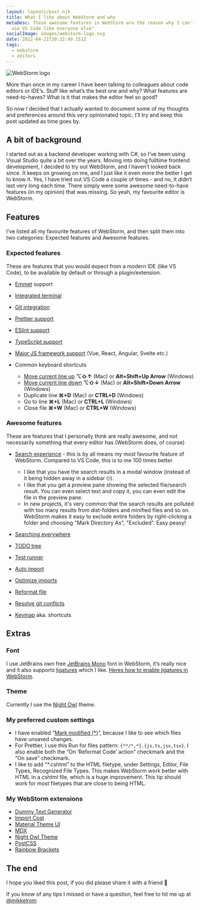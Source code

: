 ```yaml
---
layout: layouts/post.njk
title: What I like about WebStorm and why
metaDesc: These awesome features in WebStorm are the reason why I can't "just
  use VS Code like everyone else"
socialImage: images/webstorm-logo.svg
date: 2022-04-21T20:22:49.151Z
tags:
  - webstorm
  - editors
---
```

![WebStorm logo](images/webstorm-logo.svg "WebStorm logo")

More than once in my career I have been talking to colleagues about code editors or IDE’s. Stuff like what’s the best one and why? What features are need-to-haves? What is it that makes the editor feel so good?

So now I decided that I actually wanted to document some of my thoughts and preferences around this very opinionated topic. I’ll try and keep this post updated as time goes by.

## A bit of background

I started out as a backend developer working with C#, so I’ve been using Visual Studio quite a bit over the years. Moving into doing fulltime frontend development, I decided to try out WebStorm, and I haven’t looked back since. It keeps on growing on me, and I just like it even more the better I get to know it. Yes, I have tried out VS Code a couple of times - and no, it didn’t last very long each time. There simply were some awesome need-to-have features (in my opinion) that was missing. So yeah, my favourite editor is WebStorm.

## Features

I’ve listed all my favourite features of WebStorm, and then split them into two categories: Expected features and Awesome features.

### Expected features

These are features that you would expect from a modern IDE (like VS Code), to be available by default or through a plugin/extension.

* [Emmet](https://emmet.io/) support
* [Integrated terminal](https://www.jetbrains.com/help/webstorm/terminal-emulator.html)
* [Git integration](https://www.jetbrains.com/help/webstorm/version-control-integration.html)
* [Prettier support](https://www.jetbrains.com/help/webstorm/prettier.html)
* [ESlint support](https://www.jetbrains.com/help/webstorm/eslint.html)
* [TypeScript support](https://www.jetbrains.com/help/webstorm/typescript-support.html)
* [Major JS framework support](https://www.jetbrains.com/help/webstorm/vue-js.html) (Vue, React, Angular, Svelte etc.)
* Common keyboard shortcuts

  * [Move current line up](https://www.jetbrains.com/idea/guide/tips/move-line/) **⌥⇧↑** (Mac) or **Alt+Shift+Up Arrow** (Windows)
  * [Move current line down](https://www.jetbrains.com/idea/guide/tips/move-line/) **⌥⇧↓** (Mac) or **Alt+Shift+Down Arrow** (Windows)
  * Duplicate line **⌘+D** (Mac) or **CTRL+D** (Windows)
  * Go to line **⌘+L** (Mac) or **CTRL+L** (Windows)
  * Close file **⌘+W** (Mac) or **CTRL+W** (Windows)

### Awesome features

These are features that I personally think are really awesome, and not necessarily something that every editor has (WebStorm does, of course)

* [Search experience](https://www.jetbrains.com/help/webstorm/finding-and-replacing-text-in-project.html) - this is by all means my most favourite feature of WebStorm. Compared to VS Code, this is to me 100 times better. 

  * I like that you have the search results in a modal window (instead of it being hidden away in a sidebar 🙄).
  * I like that you get a preview pane showing the selected file/search result. You can even select text and copy it, you can even edit the file in the preview pane.
  * In new projects, it's very common that the search results are polluted with too many results from dist-folders and minified files and so on. WebStorm makes it easy to exclude entire folders by right-clicking a folder and choosing "Mark Directory As", "Excluded". Easy peasy!
* [Searching everywhere](https://www.jetbrains.com/help/webstorm/searching-everywhere.html)
* [TODO tree](https://www.jetbrains.com/help/webstorm/using-todo.html)
* [Test runner](https://www.jetbrains.com/help/webstorm/test-runner-tab.html)
* [Auto import](https://www.jetbrains.com/help/webstorm/settings-auto-import.html)
* [Optimize imports](https://blog.jetbrains.com/webstorm/2018/05/optimize-imports-in-webstorm/)
* [Reformat file](https://www.jetbrains.com/help/webstorm/reformat-and-rearrange-code.html)
* [Resolve git conflicts](https://www.jetbrains.com/help/webstorm/resolve-conflicts.html)
* [Keymap](https://www.jetbrains.com/help/webstorm/settings-keymap.html) aka. shortcuts

## Extras

### **Font**

I use JetBrains own free [JetBrains Mono](https://www.jetbrains.com/lp/mono/) font in WebStorm, it’s really nice and it also supports [ligatures](https://www.jetbrains.com/lp/mono/#ligatures) which I like. [Heres how to enable ligatures in WebStorm](https://www.jetbrains.com/lp/mono/#ligatures).

### Theme

Currently I use the [Night Owl](https://plugins.jetbrains.com/plugin/10936-night-owl-theme) theme.

### My preferred custom settings

* I have enabled “[Mark modified (*)](https://www.jetbrains.com/help/idea/settings-editor-tabs.html)”, because I like to see which files have unsaved changes.
* For Prettier, I use this Run for files pattern: `{**/*,*}.{js,ts,jsx,tsx}`. I also enable both the “On ‘Reformat Code’ action” checkmark and the “On save” checkmark.
* I like to add “*.cshtml” to the HTML filetype, under Settings, Editor, File Types, Recognized File Types. This makes WebStorm work better with HTML in a cshtml file, which is a huge improvement. This tip should work for most filetypes that are close to being HTML.

### My WebStorm extensions

* [Dummy Text Generator](https://plugins.jetbrains.com/plugin/7216-dummy-text-generator)
* [Import Cost](https://plugins.jetbrains.com/plugin/9970-import-cost)
* [Material Theme UI](https://plugins.jetbrains.com/plugin/8006-material-theme-ui)
* [MDX](https://plugins.jetbrains.com/plugin/14944-mdx)
* [Night Owl Theme](https://plugins.jetbrains.com/plugin/10936-night-owl-theme)
* [PostCSS](https://plugins.jetbrains.com/plugin/8578-postcss)
* [Rainbow Brackets](https://plugins.jetbrains.com/plugin/10080-rainbow-brackets)

## The end

I hope you liked this post, if you did please share it with a friend 🙂

If you know of any tips I missed or have a question, feel free to hit me up at [@mikkelrom](https://twitter.com/mikkelrom)
